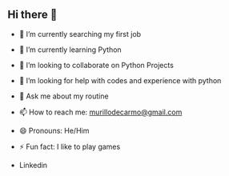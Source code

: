 ## Hi there 👋



- 🔭 I’m currently searching my first job
- 🌱 I’m currently learning Python 
- 👯 I’m looking to collaborate on Python Projects
- 🤔 I’m looking for help with codes and experience with python
- 💬 Ask me about my routine
- 📫 How to reach me: murillodecarmo@gmail.com
- 😄 Pronouns: He/Him
- ⚡ Fun fact: I like to play games

- Linkedin
  
